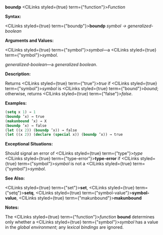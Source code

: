 **boundp** <ClLinks styled={true} term={"function"}><i>Function</i></ClLinks> 



**Syntax:** 



<ClLinks styled={true} term={"boundp"}><b>boundp</b></ClLinks> *symbol → generalized-boolean* 



**Arguments and Values:** 



<ClLinks styled={true} term={"symbol"}><i>symbol</i></ClLinks>—a <ClLinks styled={true} term={"symbol"}><i>symbol</i></ClLinks>. 



*generalized-boolean*—a *generalized boolean*. 



**Description:** 



Returns <ClLinks styled={true} term={"true"}><i>true</i></ClLinks> if <ClLinks styled={true} term={"symbol"}><i>symbol</i></ClLinks> is <ClLinks styled={true} term={"bound"}><i>bound</i></ClLinks>; otherwise, returns <ClLinks styled={true} term={"false"}><i>false</i></ClLinks>. 







 



 



**Examples:**
```lisp
(setq x 1) → 1 
(boundp ’x) → true 
(makunbound ’x) → X 
(boundp ’x) → false 
(let ((x 2)) (boundp ’x)) → false 
(let ((x 2)) (declare (special x)) (boundp ’x)) → true 
```
**Exceptional Situations:** 



Should signal an error of <ClLinks styled={true} term={"type"}><i>type</i></ClLinks> <ClLinks styled={true} term={"type-error"}><b>type-error</b></ClLinks> if <ClLinks styled={true} term={"symbol"}><i>symbol</i></ClLinks> is not a <ClLinks styled={true} term={"symbol"}><i>symbol</i></ClLinks>. 



**See Also:** 



<ClLinks styled={true} term={"set"}><b>set</b></ClLinks>, <ClLinks styled={true} term={"setq"}><b>setq</b></ClLinks>, <ClLinks styled={true} term={"symbol-value"}><b>symbol-value</b></ClLinks>, <ClLinks styled={true} term={"makunbound"}><b>makunbound</b></ClLinks> 



**Notes:** 



The <ClLinks styled={true} term={"function"}><i>function</i></ClLinks> **bound** determines only whether a <ClLinks styled={true} term={"symbol"}><i>symbol</i></ClLinks> has a value in the *global environment*; any *lexical bindings* are ignored. 



